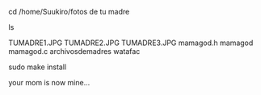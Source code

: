 

cd /home/Suukiro/fotos de tu madre


ls


TUMADRE1.JPG TUMADRE2.JPG TUMADRE3.JPG mamagod.h mamagod mamagod.c archivosdemadres watafac


sudo make install


your mom is now mine...
